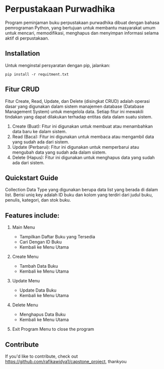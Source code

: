 # Perpustakaan Purwadhika

Program peminjaman buku perpustakaan purwadhika dibuat dengan bahasa pemrograman Python, yang bertujuan untuk membantu masyarakat umum untuk mencari, memodifikasi, menghapus dan menyimpan informasi selama aktif di perpustakaan.

## Installation
Untuk menginstal persyaratan dengan pip, jalankan:

    pip install -r requitment.txt

## Fitur CRUD
Fitur Create, Read, Update, dan Delete (disingkat CRUD) adalah operasi dasar yang digunakan dalam sistem manajemen database (Database Management System) untuk mengelola data. Setiap fitur ini mewakili tindakan yang dapat dilakukan terhadap entitas data dalam suatu sistem.
1. Create (Buat): Fitur ini digunakan untuk membuat atau menambahkan data baru ke dalam sistem.
2. Read (Baca): Fitur ini digunakan untuk membaca atau mengambil data yang sudah ada dari sistem. 
3. Update (Perbarui): Fitur ini digunakan untuk memperbarui atau mengubah data yang sudah ada dalam sistem. 
4. Delete (Hapus): Fitur ini digunakan untuk menghapus data yang sudah ada dari sistem. 

## Quickstart Guide
Collection Data Type yang digunakan berupa data list yang berada di dalam list. Berisi uniq key adalah ID buku dan kolom yang terdiri dari judul buku, penulis, kategori, dan stok buku.

## Features include:
1. Main Menu
    - Tampilkan Daftar Buku yang Tersedia
    - Cari Dengan ID Buku
    - Kembali ke Menu Utama
    
2. Create Menu
    - Tambah Data Buku
    - Kembali ke Menu Utama
    
3. Update Menu
    - Update Data Buku
    - Kembali ke Menu Utama
    
4. Delete Menu
    - Menghapus Data Buku
    - Kembali ke Menu Utama
    
5. Exit Program
    Menu to close the program

## Contribute
If you'd like to contribute, check out https://github.com/rafikawidya1/capstone_project, thankyou
